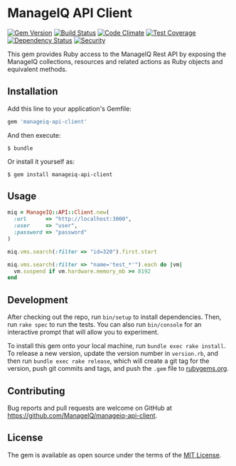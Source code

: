 # ManageIQ API Client

[![Gem Version](https://badge.fury.io/rb/manageiq-api-client.svg)](http://badge.fury.io/rb/manageiq-api-client)
[![Build Status](https://travis-ci.org/ManageIQ/manageiq-api-client.svg)](https://travis-ci.org/ManageIQ/manageiq-api-client)
[![Code Climate](https://codeclimate.com/github/ManageIQ/manageiq-api-client.svg)](https://codeclimate.com/github/ManageIQ/manageiq-api-client)
[![Test Coverage](https://codeclimate.com/github/ManageIQ/manageiq-api-client/badges/coverage.svg)](https://codeclimate.com/github/ManageIQ/manageiq-api-client/coverage)
[![Dependency Status](https://gemnasium.com/ManageIQ/manageiq-api-client.svg)](https://gemnasium.com/ManageIQ/manageiq-api-client)
[![Security](https://hakiri.io/github/ManageIQ/manageiq-api-client/master.svg)](https://hakiri.io/github/ManageIQ/manageiq-api-client/master)

This gem provides Ruby access to the ManageIQ Rest API by exposing the ManageIQ
collections, resources and related actions as Ruby objects and equivalent methods.

## Installation

Add this line to your application's Gemfile:

```ruby
gem 'manageiq-api-client'
```

And then execute:

    $ bundle

Or install it yourself as:

    $ gem install manageiq-api-client

## Usage

```ruby
miq = ManageIQ::API::Client.new(
  :url      => "http://localhost:3000",
  :user     => "user",
  :password => "password"
)

miq.vms.search(:filter => "id=320").first.start

miq.vms.search(:filter => "name='test_*'").each do |vm|
  vm.suspend if vm.hardware.memory_mb >= 8192
end
```

## Development

After checking out the repo, run `bin/setup` to install dependencies. Then, run `rake spec` to run the tests. You can also run `bin/console` for an interactive prompt that will allow you to experiment.

To install this gem onto your local machine, run `bundle exec rake install`. To release a new version, update the version number in `version.rb`, and then run `bundle exec rake release`, which will create a git tag for the version, push git commits and tags, and push the `.gem` file to [rubygems.org](https://rubygems.org).

## Contributing

Bug reports and pull requests are welcome on GitHub at https://github.com/ManageIQ/manageiq-api-client.

## License

The gem is available as open source under the terms of the [MIT License](http://opensource.org/licenses/MIT).

